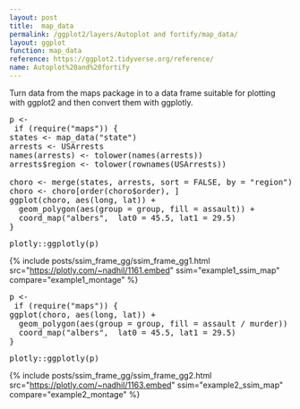 ```yaml
---
layout: post
title:  map_data
permalink: /ggplot2/layers/Autoplot and fortify/map_data/
layout: ggplot
function: map_data
reference: https://ggplot2.tidyverse.org/reference/
name: Autoplot%20and%20fortify
---
```



Turn data from the maps package in to a data frame suitable for plotting with ggplot2 and then convert them with ggplotly.








<pre class="mcode">
p <-    
 if (require("maps")) {
states <- map_data("state")
arrests <- USArrests
names(arrests) <- tolower(names(arrests))
arrests$region <- tolower(rownames(USArrests))

choro <- merge(states, arrests, sort = FALSE, by = "region")
choro <- choro[order(choro$order), ]
ggplot(choro, aes(long, lat)) +
  geom_polygon(aes(group = group, fill = assault)) +
  coord_map("albers",  lat0 = 45.5, lat1 = 29.5)
}
</pre>


<pre class="mcode">
plotly::ggplotly(p)
</pre>

{% include posts/ssim_frame_gg/ssim_frame_gg1.html src="https://plotly.com/~nadhil/1161.embed" ssim="example1_ssim_map" compare="example1_montage" %}



<pre class="mcode">
p <-    
 if (require("maps")) {
ggplot(choro, aes(long, lat)) +
  geom_polygon(aes(group = group, fill = assault / murder)) +
  coord_map("albers",  lat0 = 45.5, lat1 = 29.5)
}
</pre>


<pre class="mcode">
plotly::ggplotly(p)
</pre>

{% include posts/ssim_frame_gg/ssim_frame_gg2.html src="https://plotly.com/~nadhil/1163.embed" ssim="example2_ssim_map" compare="example2_montage" %}

